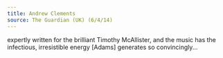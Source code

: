 ```yaml
---
title: Andrew Clements
source: The Guardian (UK) (6/4/14)
---
```

expertly written for the brilliant Timothy McAllister, and the music has the infectious, irresistible energy [Adams] generates so convincingly...